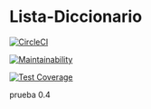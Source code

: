# Lista-Diccionario
[![CircleCI](https://dl.circleci.com/status-badge/img/gh/Carla-Sofia-Centeleghe/Lista-Diccionario/tree/main.svg?style=svg)](https://dl.circleci.com/status-badge/redirect/gh/Carla-Sofia-Centeleghe/Lista-Diccionario/tree/main)

[![Maintainability](https://api.codeclimate.com/v1/badges/13852394a95864f194d5/maintainability)](https://codeclimate.com/github/Carla-Sofia-Centeleghe/Lista-Diccionario/maintainability)

[![Test Coverage](https://api.codeclimate.com/v1/badges/13852394a95864f194d5/test_coverage)](https://codeclimate.com/github/Carla-Sofia-Centeleghe/Lista-Diccionario/test_coverage)

prueba 0.4
